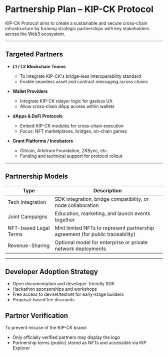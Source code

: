 # Partnership Plan – KIP-CK Protocol

KIP-CK Protocol aims to create a sustainable and secure cross-chain infrastructure by forming strategic partnerships with key stakeholders across the Web3 ecosystem.

---

## Targeted Partners

- **L1 / L2 Blockchain Teams**
  - To integrate KIP-CK's bridge-less interoperability standard
  - Enable seamless asset and contract messaging across chains

- **Wallet Providers**
  - Integrate KIP-CK relayer logic for gasless UX
  - Allow cross-chain dApp access within wallets

- **dApps & DeFi Protocols**
  - Embed KIP-CK modules for cross-chain execution
  - Focus: NFT marketplaces, bridges, on-chain games

- **Grant Platforms / Incubators**
  - Gitcoin, Arbitrum Foundation, ZKSync, etc.
  - Funding and technical support for protocol rollout

---

## Partnership Models

| Type                   | Description                                                                 |
|------------------------|-----------------------------------------------------------------------------|
| Tech Integration       | SDK integration, bridge compatibility, or node collaboration                |
| Joint Campaigns        | Education, marketing, and launch events together                            |
| NFT-based Legal Terms  | Mint limited NFTs to represent partnership agreement (for public traceability) |
| Revenue-Sharing        | Optional model for enterprise or private network deployments                |

---

## Developer Adoption Strategy

- Open documentation and developer-friendly SDK
- Hackathon sponsorships and workshops
- Free access to devnet/testnet for early-stage builders
- Proposal-based fee discounts


## Partner Verification

To prevent misuse of the KIP-CK brand:
- Only officially verified partners may display the logo
- Partnership terms (public) stored as NFTs and accessible via KIP Explorer

